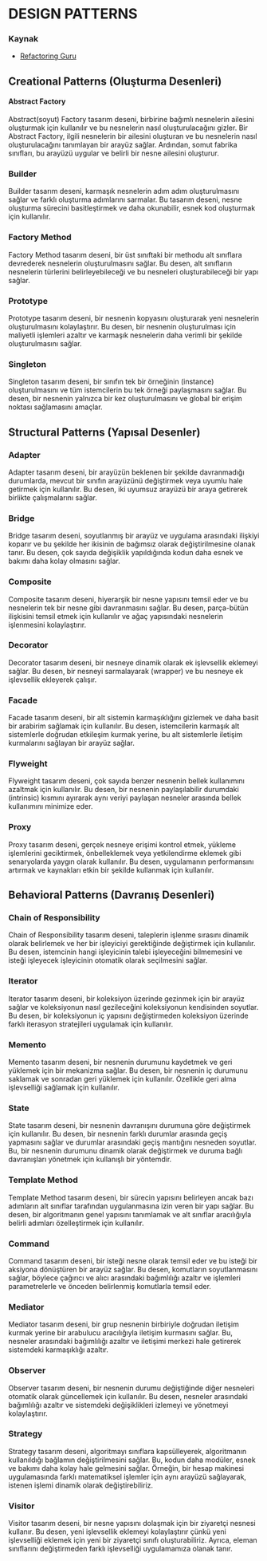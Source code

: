 # DESIGN PATTERNS #

### Kaynak
* [Refactoring Guru](https://refactoring.guru/design-patterns/python)

## Creational Patterns (Oluşturma Desenleri) ##
#### Abstract Factory
Abstract(soyut) Factory tasarım deseni, birbirine bağımlı nesnelerin ailesini oluşturmak için kullanılır ve bu nesnelerin nasıl oluşturulacağını gizler. Bir Abstract Factory, ilgili nesnelerin bir ailesini oluşturan ve bu nesnelerin nasıl oluşturulacağını tanımlayan bir arayüz sağlar. Ardından, somut fabrika sınıfları, bu arayüzü uygular ve belirli bir nesne ailesini oluşturur.

### Builder
Builder tasarım deseni, karmaşık nesnelerin adım adım oluşturulmasını sağlar ve farklı oluşturma adımlarını sarmalar. Bu tasarım deseni, nesne oluşturma sürecini basitleştirmek ve daha okunabilir, esnek kod oluşturmak için kullanılır.

### Factory Method
Factory Method tasarım deseni, bir üst sınıftaki bir methodu alt sınıflara devrederek nesnelerin oluşturulmasını sağlar. Bu desen, alt sınıfların nesnelerin türlerini belirleyebileceği ve bu nesneleri oluşturabileceği bir yapı sağlar.

### Prototype
Prototype tasarım deseni, bir nesnenin kopyasını oluşturarak yeni nesnelerin oluşturulmasını kolaylaştırır. Bu desen, bir nesnenin oluşturulması için maliyetli işlemleri azaltır ve karmaşık nesnelerin daha verimli bir şekilde oluşturulmasını sağlar.

### Singleton
Singleton tasarım deseni, bir sınıfın tek bir örneğinin (instance) oluşturulmasını ve tüm istemcilerin bu tek örneği paylaşmasını sağlar. Bu desen, bir nesnenin yalnızca bir kez oluşturulmasını ve global bir erişim noktası sağlamasını amaçlar.

## Structural Patterns (Yapısal Desenler) ## 
### Adapter
Adapter tasarım deseni, bir arayüzün beklenen bir şekilde davranmadığı durumlarda, mevcut bir sınıfın arayüzünü değiştirmek veya uyumlu hale getirmek için kullanılır. Bu desen, iki uyumsuz arayüzü bir araya getirerek birlikte çalışmalarını sağlar.

### Bridge
Bridge tasarım deseni, soyutlanmış bir arayüz ve uygulama arasındaki ilişkiyi koparır ve bu şekilde her ikisinin de bağımsız olarak değiştirilmesine olanak tanır. Bu desen, çok sayıda değişiklik yapıldığında kodun daha esnek ve bakımı daha kolay olmasını sağlar.

### Composite
Composite tasarım deseni, hiyerarşik bir nesne yapısını temsil eder ve bu nesnelerin tek bir nesne gibi davranmasını sağlar. Bu desen, parça-bütün ilişkisini temsil etmek için kullanılır ve ağaç yapısındaki nesnelerin işlenmesini kolaylaştırır.

### Decorator
Decorator tasarım deseni, bir nesneye dinamik olarak ek işlevsellik eklemeyi sağlar. Bu desen, bir nesneyi sarmalayarak (wrapper) ve bu nesneye ek işlevsellik ekleyerek çalışır.

### Facade
Facade tasarım deseni, bir alt sistemin karmaşıklığını gizlemek ve daha basit bir arabirim sağlamak için kullanılır. Bu desen, istemcilerin karmaşık alt sistemlerle doğrudan etkileşim kurmak yerine, bu alt sistemlerle iletişim kurmalarını sağlayan bir arayüz sağlar.

### Flyweight
Flyweight tasarım deseni, çok sayıda benzer nesnenin bellek kullanımını azaltmak için kullanılır. Bu desen, bir nesnenin paylaşılabilir durumdaki (intrinsic) kısmını ayırarak aynı veriyi paylaşan nesneler arasında bellek kullanımını minimize eder.

### Proxy
Proxy tasarım deseni, gerçek nesneye erişimi kontrol etmek, yükleme işlemlerini geciktirmek, önbelleklemek veya yetkilendirme eklemek gibi senaryolarda yaygın olarak kullanılır. Bu desen, uygulamanın performansını artırmak ve kaynakları etkin bir şekilde kullanmak için kullanılır.

## Behavioral Patterns (Davranış Desenleri) ## 
### Chain of Responsibility
Chain of Responsibility tasarım deseni, taleplerin işlenme sırasını dinamik olarak belirlemek ve her bir işleyiciyi gerektiğinde değiştirmek için kullanılır. Bu desen, istemcinin hangi işleyicinin talebi işleyeceğini bilmemesini ve isteği işleyecek işleyicinin otomatik olarak seçilmesini sağlar.

### Iterator
Iterator tasarım deseni, bir koleksiyon üzerinde gezinmek için bir arayüz sağlar ve koleksiyonun nasıl gezileceğini koleksiyonun kendisinden soyutlar. Bu desen, bir koleksiyonun iç yapısını değiştirmeden koleksiyon üzerinde farklı iterasyon stratejileri uygulamak için kullanılır.

### Memento
Memento tasarım deseni, bir nesnenin durumunu kaydetmek ve geri yüklemek için bir mekanizma sağlar. Bu desen, bir nesnenin iç durumunu saklamak ve sonradan geri yüklemek için kullanılır. Özellikle geri alma işlevselliği sağlamak için kullanılır.

### State
State tasarım deseni, bir nesnenin davranışını durumuna göre değiştirmek için kullanılır. Bu desen, bir nesnenin farklı durumlar arasında geçiş yapmasını sağlar ve durumlar arasındaki geçiş mantığını nesneden soyutlar. Bu, bir nesnenin durumunu dinamik olarak değiştirmek ve duruma bağlı davranışları yönetmek için kullanışlı bir yöntemdir.

### Template Method
Template Method tasarım deseni, bir sürecin yapısını belirleyen ancak bazı adımların alt sınıflar tarafından uygulanmasına izin veren bir yapı sağlar. Bu desen, bir algoritmanın genel yapısını tanımlamak ve alt sınıflar aracılığıyla belirli adımları özelleştirmek için kullanılır.

### Command
Command tasarım deseni, bir isteği nesne olarak temsil eder ve bu isteği bir aksiyona dönüştüren bir arayüz sağlar. Bu desen, komutların soyutlanmasını sağlar, böylece çağırıcı ve alıcı arasındaki bağımlılığı azaltır ve işlemleri parametrelerle ve önceden belirlenmiş komutlarla temsil eder.

### Mediator
Mediator tasarım deseni, bir grup nesnenin birbiriyle doğrudan iletişim kurmak yerine bir arabulucu aracılığıyla iletişim kurmasını sağlar. Bu, nesneler arasındaki bağımlılığı azaltır ve iletişimi merkezi hale getirerek sistemdeki karmaşıklığı azaltır.

### Observer
Observer tasarım deseni, bir nesnenin durumu değiştiğinde diğer nesneleri otomatik olarak güncellemek için kullanılır. Bu desen, nesneler arasındaki bağımlılığı azaltır ve sistemdeki değişiklikleri izlemeyi ve yönetmeyi kolaylaştırır.

### Strategy
Strategy tasarım deseni, algoritmayı sınıflara kapsülleyerek, algoritmanın kullanıldığı bağlamın değiştirilmesini sağlar. Bu, kodun daha modüler, esnek ve bakımı daha kolay hale gelmesini sağlar. Örneğin, bir hesap makinesi uygulamasında farklı matematiksel işlemler için aynı arayüzü sağlayarak, istenen işlemi dinamik olarak değiştirebiliriz.

### Visitor
Visitor tasarım deseni, bir nesne yapısını dolaşmak için bir ziyaretçi nesnesi kullanır. Bu desen, yeni işlevsellik eklemeyi kolaylaştırır çünkü yeni işlevselliği eklemek için yeni bir ziyaretçi sınıfı oluşturabiliriz. Ayrıca, eleman sınıflarını değiştirmeden farklı işlevselliği uygulamamıza olanak tanır.